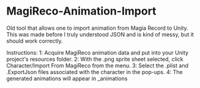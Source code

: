 # MagiReco-Animation-Import
Old tool that allows one to import animation from Magia Record to Unity. This was made before I truly understood JSON and is kind of messy, but it should work correctly.

Instructions:
1: Acquire MagiReco animation data and put into your Unity project's resources folder.
2: With the .png sprite sheet selected, click Character/Import From MagiReco from the menu.
3: Select the .plist and .ExportJson files associated with the character in the pop-ups.
4: The generated animations will appear in _animations
